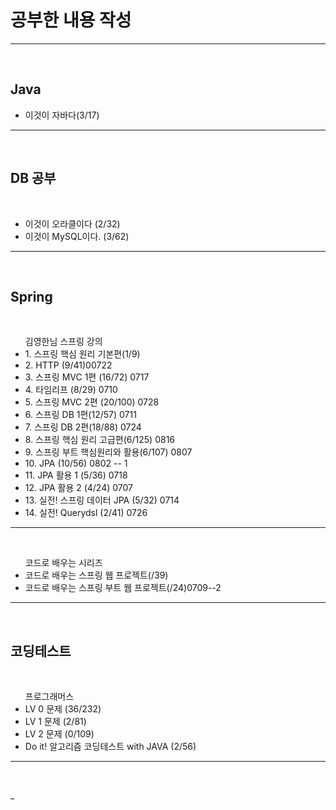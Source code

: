 <h1>공부한 내용 작성 </h1>
<hr>
<br>

<h2> Java </h2>
<ul>
 <li>이것이 자바다(3/17) </li>
</ul>
<hr>
<br>

<h2> DB 공부 </h2><br>
<ul> 
 <li> 이것이 오라클이다 (2/32) </li>
 <li> 이것이 MySQL이다. (3/62) </li>
</ul>
<hr>
<br>

<h2> Spring </h2><br>
<ul> 김영한님 스프링 강의 
 <li> 1. 스프링 핵심 원리 기본편(1/9)</li>
 <li> 2. HTTP (9/41)00722</li> 
 <li> 3. 스프링 MVC 1편 (16/72) 0717</li>
  <li> 4. 타임리프 (8/29) 0710 </li>
 <li> 5. 스프링 MVC 2편 (20/100) 0728</li>
 <li> 6. 스프링 DB 1편(12/57) 0711 </li>
 <li> 7. 스프링 DB 2편(18/88) 0724 </li> 
 <li> 8. 스프링 핵심 원리 고급편(6/125) 0816</li>
 <li> 9. 스프링 부트 핵심원리와 활용(6/107) 0807</li>
 <li> 10. JPA (10/56) 0802 -- 1 </li>
 <li> 11. JPA 활용 1 (5/36) 0718</li>
 <li> 12. JPA 활용 2 (4/24) 0707</li>
 <li> 13. 실전! 스프링 데이터 JPA (5/32) 0714</li>
 <li> 14. 실전! Querydsl (2/41) 0726</li>
</ul>
<hr>
<br>
<ul> 코드로 배우는 시리즈 
    <li>코드로 배우는 스프링 웹 프로젝트(/39)</li>
    <li>코드로 배우는 스프링 부트 웹 프로젝트(/24)0709--2</li>
</ul>
<hr>
<br>

<h2> 코딩테스트 </h2><br>
<ul> 프로그래머스
 <li> LV 0 문제 (36/232) </li>
 <li> LV 1 문제 (2/81) </li>
 <li> LV 2 문제 (0/109) </li>
 <li> Do it! 알고리즘 코딩테스트 with JAVA (2/56)</li>
</ul>
<hr>
<br>












_
